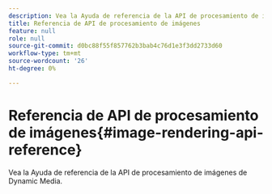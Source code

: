 ```yaml
---
description: Vea la Ayuda de referencia de la API de procesamiento de imágenes de Dynamic Media.
title: Referencia de API de procesamiento de imágenes
feature: null
role: null
source-git-commit: d0bc88f55f857762b3bab4c76d1e3f3dd2733d60
workflow-type: tm+mt
source-wordcount: '26'
ht-degree: 0%

---
```



# Referencia de API de procesamiento de imágenes{#image-rendering-api-reference}

Vea la Ayuda de referencia de la API de procesamiento de imágenes de Dynamic Media.

